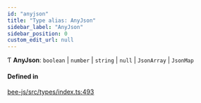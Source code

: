 ```yaml
---
id: "anyjson"
title: "Type alias: AnyJson"
sidebar_label: "AnyJson"
sidebar_position: 0
custom_edit_url: null
---
```


Ƭ **AnyJson**: `boolean` \| `number` \| `string` \| ``null`` \| `JsonArray` \| `JsonMap`

#### Defined in

[bee-js/src/types/index.ts:493](https://github.com/ethersphere/bee-js/blob/74056cb/src/types/index.ts#L493)
